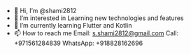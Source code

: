 - 👋 Hi, I’m @shami2812
- 👀 I’m interested in Learning new technologies and features
- 🌱 I’m currently learning Flutter and Kotlin
- 📫 How to reach me Email: s.shami2812@gmail.com Call: +971561284839 WhatsApp: +918828162696

<!---
shami2812/shami2812 is a ✨ special ✨ repository because its `README.md` (this file) appears on your GitHub profile.
You can click the Preview link to take a look at your changes.
--->
